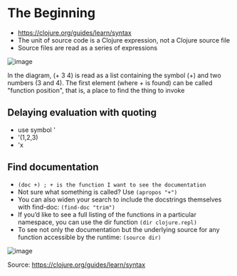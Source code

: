 # The Beginning
- https://clojure.org/guides/learn/syntax
- The unit of source code is a Clojure expression, not a Clojure source file
- Source files are read as a series of expressions

![image](https://user-images.githubusercontent.com/38296002/141652702-aac42720-f77a-4e09-9882-a309cceb9a89.png)

In the diagram, (+ 3 4) is read as a list containing the symbol (+) and two numbers (3 and 4). The first element (where + is found) can be called "function position", that is, a place to find the thing to invoke


## Delaying evaluation with quoting
- use symbol '
- '(1,2,3)
- 'x

## Find documentation
- `(doc +) ; + is the function I want to see the documentation`
- Not sure what something is called? Use `(apropos "+")`
- You can also widen your search to include the docstrings themselves with find-doc: `(find-doc "trim")`
- If you’d like to see a full listing of the functions in a particular namespace, you can use the dir function `(dir clojure.repl)`
- To see not only the documentation but the underlying source for any function accessible by the runtime: `(source dir)`

![image](https://user-images.githubusercontent.com/38296002/141655218-7e1577b7-debb-4dfa-9661-68cd1c1ecd1e.png)


Source: https://clojure.org/guides/learn/syntax
